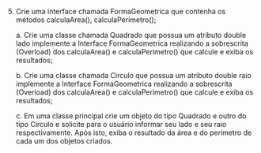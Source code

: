 5. Crie uma interface chamada FormaGeometrica que contenha os métodos calculaArea(), calculaPerimetro();
    
    a. Crie uma classe chamada Quadrado que possua um atributo double lado implemente a Interface FormaGeometrica realizando a sobrescrita (Overload) dos calculaArea() e calculaPerimetro() que calcule e exiba os resultados;
    
    b. Crie uma classe chamada Circulo que possua um atributo double raio implemente a Interface FormaGeometrica realizando a sobrescrita (Overload) dos calculaArea() e calculaPerimetro() que calcule e exiba os resultados;
    
    c. Em uma classe principal crie um objeto do tipo Quadrado e outro do tipo Circulo e solicite para o usuário informar seu lado e seu raio respectivamente. Após isto, exiba o resultado da área e do perímetro de cada um dos objetos criados.
